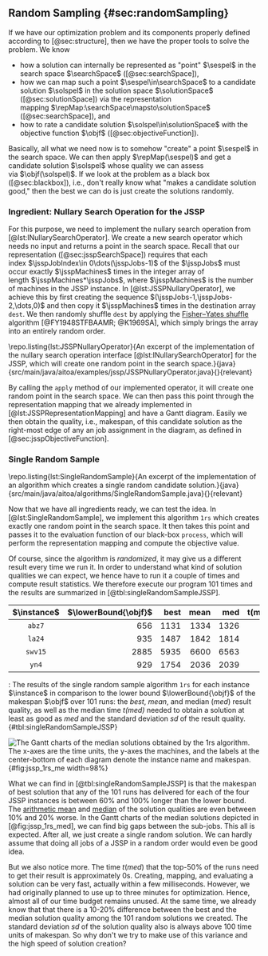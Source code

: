## Random Sampling {#sec:randomSampling}

If we have our optimization problem and its components properly defined according to [@sec:structure], then we have the proper tools to solve the problem.
We know

- how a solution can internally be represented as "point"&nbsp;$\sespel$ in the search space&nbsp;$\searchSpace$ ([@sec:searchSpace]),
- how we can map such a point&nbsp;$\sespel\in\searchSpace$ to a candidate solution&nbsp;$\solspel$ in the solution space&nbsp;$\solutionSpace$ ([@sec:solutionSpace]) via the representation mapping&nbsp;$\repMap:\searchSpace\mapsto\solutionSpace$ ([@sec:searchSpace]), and
- how to rate a candidate solution&nbsp;$\solspel\in\solutionSpace$ with the objective function&nbsp;$\objf$ ([@sec:objectiveFunction]).

Basically, all what we need now is to somehow "create" a point&nbsp;$\sespel$ in the search space.
We can then apply&nbsp;$\repMap(\sespel)$ and get a candidate solution&nbsp;$\solspel$ whose quality we can assess via&nbsp;$\objf(\solspel)$.
If we look at the problem as a black box ([@sec:blackbox]), i.e., don't really know what "makes a candidate solution good," then the best we can do is just create the solutions randomly.

### Ingredient: Nullary Search Operation for the JSSP

For this purpose, we need to implement the nullary search operation from [@lst:INullarySearchOperator].
We create a new search operator which needs no input and returns a point in the search space.
Recall that our representation ([@sec:jsspSearchSpace]) requires that each index&nbsp;$\jsspJobIndex\in 0\dots(\jsspJobs-1)$ of the&nbsp;$\jsspJobs$ must occur exactly&nbsp;$\jsspMachines$ times in the integer array of length&nbsp;$\jsspMachines*\jsspJobs$, where&nbsp;$\jsspMachines$ is the number of machines in the JSSP instance.
In [@lst:JSSPNullaryOperator], we achieve this by first creating the sequence&nbsp;$(\jsspJobs-1,\jsspJobs-2,\dots,0)$ and then copy it&nbsp;$\jsspMachines$ times in the destination array `dest`.
We then randomly shuffle `dest` by applying the [Fisher–Yates shuffle](http://en.wikipedia.org/wiki/Fisher%E2%80%93Yates_shuffle) algorithm [@FY1948STFBAAMR; @K1969SA], which simply brings the array into an entirely random order.

\repo.listing{lst:JSSPNullaryOperator}{An excerpt of the implementation of the nullary search operation interface [@lst:INullarySearchOperator] for the JSSP, which will create one random point in the search space.}{java}{src/main/java/aitoa/examples/jssp/JSSPNullaryOperator.java}{}{relevant}

By calling the `apply` method of our implemented operator, it will create one random point in the search space.
We can then pass this point through the representation mapping that we already implemented in [@lst:JSSPRepresentationMapping] and have a Gantt diagram.
Easily we then obtain the quality, i.e., makespan, of this candidate solution as the right-most edge of any an job assignment in the diagram, as defined in [@sec:jsspObjectiveFunction].

### Single Random Sample

\repo.listing{lst:SingleRandomSample}{An excerpt of the implementation of an algorithm which creates a single random candidate solution.}{java}{src/main/java/aitoa/algorithms/SingleRandomSample.java}{}{relevant}

Now that we have all ingredients ready, we can test the idea.
In [@lst:SingleRandomSample], we implement this algorithm `1rs` which creates exactly one random point in the search space.
It then takes this point and passes it to the evaluation function of our black-box `process`, which will perform the representation mapping and compute the objective value.

Of course, since the algorithm is *randomized*, it may give us a different result every time we run it.
In order to understand what kind of solution qualities we can expect, we hence have to run it a couple of times and compute result statistics.
We therefore execute our program 101 times and the results are summarized in [@tbl:singleRandomSampleJSSP].

|$\instance$|$\lowerBound{\objf}$|best|mean|med|t(med)|sd|
|:-:|--:|--:|--:|--:|--:|--:|
|`abz7`|656|1131|1334|1326|0s|106|
|`la24`|935|1487|1842|1814|0s|165|
|`swv15`|2885|5935|6600|6563|0s|346|
|`yn4`|929|1754|2036|2039|0s|125|

: The results of the single random sample algorithm `1rs` for each instance $\instance$ in comparison to the lower bound&nbsp;$\lowerBound{\objf}$ of the makespan&nbsp;$\objf$ over 101&nbsp;runs: the *best*, *mean*, and median (*med*) result quality, as well as the median time *t(med)* needed to obtain a solution at least as good as *med* and the standard deviation *sd* of the result quality.  {#tbl:singleRandomSampleJSSP}

![The Gantt charts of the median solutions obtained by the `1rs` algorithm. The x-axes are the time units, the y-axes the machines, and the labels at the center-bottom of each diagram denote the instance name and makespan.](\relative.path{jssp_1rs_med.svgz}){#fig:jssp_1rs_me width=98%}

What we can find in [@tbl:singleRandomSampleJSSP] is that the makespan of best solution that any of the 101&nbsp;runs has delivered for each of the four JSSP instances is between 60% and 100% longer than the lower bound.
The [arithmetic mean](http://en.wikipedia.org/wiki/Arithmetic_mean) and [median](http://en.wikipedia.org/wiki/Median) of the solution qualities are even between 10% and 20% worse.
In the Gantt charts of the median solutions depicted in [@fig:jssp_1rs_med], we can find big gaps between the sub-jobs.
This all is expected.
After all, we just create a single random solution.
We can hardly assume that doing all jobs of a JSSP in a random order would even be good idea.

But we also notice more.
The time $t(med)$ that the top-50% of the runs need to get their result is approximately&nbsp;0s.
Creating, mapping, and evaluating a solution can be very fast, actually within a few milliseconds.
However, we had originally planned to use up to three minutes for optimization.
Hence, almost all of our time budget remains unused.
At the same time, we already know that that there is a 10-20% difference between the best and the median solution quality among the 101&nbsp;random solutions we created.
The standard deviation&nbsp;$sd$ of the solution quality also is always above 100&nbsp;time units of makespan.
So why don't we try to make use of this variance and the high speed of solution creation?
